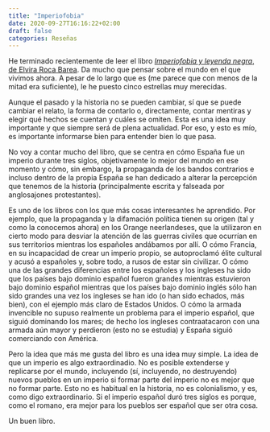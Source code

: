 ```yaml
---
title: "Imperiofobia"
date: 2020-09-27T16:16:22+02:00
draft: false
categories: Reseñas
---
```


He terminado recientemente de leer el libro [*Imperiofobia y leyenda negra*, de Elvira Roca Barea](https://www.goodreads.com/book/show/33402665-imperiofobia-y-leyenda-negra). Da mucho que pensar sobre el mundo en el que vivimos ahora. A pesar de lo largo que es (me parece que con menos de la mitad era suficiente), le he puesto cinco estrellas muy merecidas.

Aunque el pasado y la historia no se pueden cambiar, sí que se puede cambiar el relato, la forma de contarlo o, directamente, contar mentiras y elegir qué hechos se cuentan y cuáles se omiten. Esta es una idea muy importante y que siempre será de plena actualidad. Por eso, y esto es mío, es importante informarse bien para entender bien lo que pasa.

No voy a contar mucho del libro, que se centra en cómo España fue un imperio durante tres siglos, objetivamente lo mejor del mundo en ese momento y cómo, sin embargo, la propaganda de los bandos contrarios e incluso dentro de la propia España se han dedicado a alterar la percepción que tenemos de la historia (principalmente escrita y falseada por anglosajones protestantes).

Es uno de los libros con los que más cosas interesantes he aprendido. Por ejemplo, que la propaganda y la difamación política tienen su origen (tal y como la conocemos ahora) en los Orange neerlandeses, que la utilizaron en cierto modo para desviar la atención de las guerras civiles que ocurrían en sus territorios mientras los españoles andábamos por allí. O cómo Francia, en su incapacidad de crear un imperio propio, se autoproclamó élite cultural y acusó a españoles y, sobre todo, a rusos de estar sin civilizar. O cómo una de las grandes diferencias entre los españoles y los ingleses ha sido que los países bajo dominio español fueron grandes mientras estuvieron bajo dominio español mientras que los países bajo dominio inglés sólo han sido grandes una vez los ingleses se han ido (o han sido echados, más bien), con el ejemplo más claro de Estados Unidos. O cómo la armada invencible no supuso realmente un problema para el imperio español, que siguió dominando los mares; de hecho los ingleses contraatacaron con una armada aún mayor y perdieron (esto no se estudia) y España siguió comerciando con América.

Pero la idea que más me gusta del libro es una idea muy simple. La idea de que un imperio es algo extraordinadio. No es posible extenderse y replicarse por el mundo, incluyendo (sí, incluyendo, no destruyendo) nuevos pueblos en un imperio si formar parte del imperio no es mejor que no formar parte. Esto no es habitual en la historia, no es colonialismo, y es, como digo extraordinario. Si el imperio español duró tres siglos es porque, como el romano, era mejor para los pueblos ser español que ser otra cosa.

Un buen libro.
